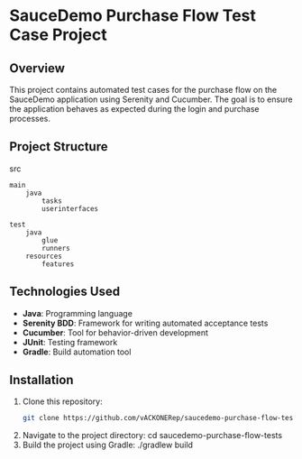 # SauceDemo Purchase Flow Test Case Project

## Overview
This project contains automated test cases for the purchase flow on the SauceDemo application using Serenity and Cucumber. The goal is to ensure the application behaves as expected during the login and purchase processes.

## Project Structure
src

    main
        java
            tasks
            userinterfaces
            
    test
        java
            glue
            runners
        resources
            features


## Technologies Used
- **Java**: Programming language
- **Serenity BDD**: Framework for writing automated acceptance tests
- **Cucumber**: Tool for behavior-driven development
- **JUnit**: Testing framework
- **Gradle**: Build automation tool

## Installation
1. Clone this repository:
   ```bash
   git clone https://github.com/vACKONERep/saucedemo-purchase-flow-tests.git
2. Navigate to the project directory:
   cd saucedemo-purchase-flow-tests
3. Build the project using Gradle:
   ./gradlew build

